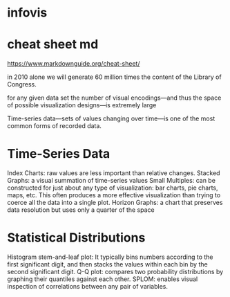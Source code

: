 # infovis
# cheat sheet md
https://www.markdownguide.org/cheat-sheet/

in 2010 alone we will generate 60 million times the content of the Library of Congress.

for any given data set the number of visual encodings—and thus the space of possible visualization designs—is extremely large

Time-series data—sets of values changing over time—is one of the most common forms of recorded data.

# Time-Series Data
Index Charts: raw values are less important than relative changes.
Stacked Graphs: a visual summation of time-series values
Small Multiples: can be constructed for just about any type of visualization: bar charts, pie charts, maps, etc. This often produces a more effective visualization than trying to coerce all the data into a single plot.
Horizon Graphs: a chart that preserves data resolution but uses only a quarter of the space

# Statistical Distributions
Histogram
stem-and-leaf plot: It typically bins numbers according to the first significant digit, and then stacks the values within each bin by the second significant digit.
 Q-Q plot: compares two probability distributions by graphing their quantiles against each other.
 SPLOM: enables visual inspection of correlations between any pair of variables.
